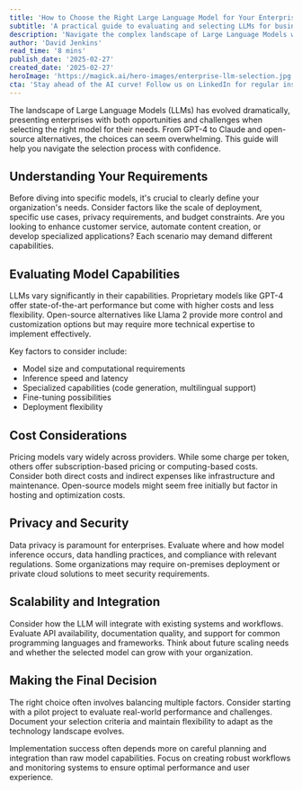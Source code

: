 ```yaml
---
title: 'How to Choose the Right Large Language Model for Your Enterprise'
subtitle: 'A practical guide to evaluating and selecting LLMs for business use'
description: 'Navigate the complex landscape of Large Language Models with confidence. Learn how to evaluate and select the right LLM for your enterprise needs, considering factors like capabilities, costs, privacy, and scalability.'
author: 'David Jenkins'
read_time: '8 mins'
publish_date: '2025-02-27'
created_date: '2025-02-27'
heroImage: 'https://magick.ai/hero-images/enterprise-llm-selection.jpg'
cta: 'Stay ahead of the AI curve! Follow us on LinkedIn for regular insights on enterprise AI implementation and optimization strategies that drive real business value.'
---
```


The landscape of Large Language Models (LLMs) has evolved dramatically, presenting enterprises with both opportunities and challenges when selecting the right model for their needs. From GPT-4 to Claude and open-source alternatives, the choices can seem overwhelming. This guide will help you navigate the selection process with confidence.

## Understanding Your Requirements

Before diving into specific models, it's crucial to clearly define your organization's needs. Consider factors like the scale of deployment, specific use cases, privacy requirements, and budget constraints. Are you looking to enhance customer service, automate content creation, or develop specialized applications? Each scenario may demand different capabilities.

## Evaluating Model Capabilities

LLMs vary significantly in their capabilities. Proprietary models like GPT-4 offer state-of-the-art performance but come with higher costs and less flexibility. Open-source alternatives like Llama 2 provide more control and customization options but may require more technical expertise to implement effectively.

Key factors to consider include:
- Model size and computational requirements
- Inference speed and latency
- Specialized capabilities (code generation, multilingual support)
- Fine-tuning possibilities
- Deployment flexibility

## Cost Considerations

Pricing models vary widely across providers. While some charge per token, others offer subscription-based pricing or computing-based costs. Consider both direct costs and indirect expenses like infrastructure and maintenance. Open-source models might seem free initially but factor in hosting and optimization costs.

## Privacy and Security

Data privacy is paramount for enterprises. Evaluate where and how model inference occurs, data handling practices, and compliance with relevant regulations. Some organizations may require on-premises deployment or private cloud solutions to meet security requirements.

## Scalability and Integration

Consider how the LLM will integrate with existing systems and workflows. Evaluate API availability, documentation quality, and support for common programming languages and frameworks. Think about future scaling needs and whether the selected model can grow with your organization.

## Making the Final Decision

The right choice often involves balancing multiple factors. Consider starting with a pilot project to evaluate real-world performance and challenges. Document your selection criteria and maintain flexibility to adapt as the technology landscape evolves.

Implementation success often depends more on careful planning and integration than raw model capabilities. Focus on creating robust workflows and monitoring systems to ensure optimal performance and user experience.